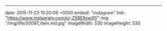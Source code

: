 ---
date: 2015-11-23 15:20:09 +0200
embed: "instagram"
link: "https://www.instagram.com/p/-Z58E9xwXf/"
img: "/img/life/00097_item.md.jpg"
imageWidth: 530
imageHeight: 530
